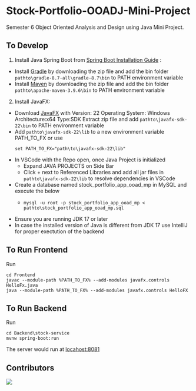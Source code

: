 # Stock-Portfolio-OOADJ-Mini-Project

Semester 6 Object Oriented Analysis and Design using Java Mini Project.

## To Develop

1. Install Java Spring Boot from [Spring Boot Installation Guide](https://spring.io/guides/gs/spring-boot) :

* Install [Gradle](https://gradle.org/install/) by downloading the zip file and add the bin folder ``pathto\gradle-8.7-all\gradle-8.7\bin`` to PATH environment variable
* Install [Maven](https://maven.apache.org/download.cgi) by downloading the zip file and add the bin folder ``pathto\apache-maven-3.9.6\bin`` to PATH environment variable

2. Install JavaFX:

* Download [JavaFX](https://gluonhq.com/products/javafx/) with
  Version: 22   Operating System: Windows    Architecture:x64    Type:SDK
  Extract zip file and add ``pathto\javafx-sdk-22\bin`` to PATH environment variable
* Add `pathto\javafx-sdk-22\lib` to a new environment variable PATH_TO_FX or use
  ```shell
  set PATH_TO_FX="path\to\javafx-sdk-22\lib"
  ```
* In VSCode with the Repo open, once Java Project is initialized
  * Expand JAVA PROJECTS on Side Bar
  * Click  + next to Referenced Libraries and add all jar files in `pathto\javafx-sdk-22\lib` to resolve dependencies in VSCode
* Create a database named stock_portfolio_app_ooad_mp in MySQL and execute the below
  * ```shell
    mysql -u root -p stock_portfolio_app_ooad_mp < pathto\stock_portfolio_app_ooad_mp.sql
    ```
* Ensure you are running JDK 17 or later
* In case the installed version of Java is different from JDK 17 use IntelliJ for proper exectution of the backend
## To Run Frontend

Run

```shell
cd Frontend
javac --module-path %PATH_TO_FX% --add-modules javafx.controls HelloFx.java
java --module-path %PATH_TO_FX% --add-modules javafx.controls HelloFX
```

## To Run Backend

Run

```shell
cd Backend\stock-service
mvnw spring-boot:run
```
The server would run at [locahost:8081](http:\\localhost:8081)


## Contributors

<a href="https://github.com/Hemabhushan-r/OOADJ-Mini-Project/graphs/contributors">
  <img src="https://contrib.rocks/image?repo=Hemabhushan-r/OOADJ-Mini-Project" />
</a>
